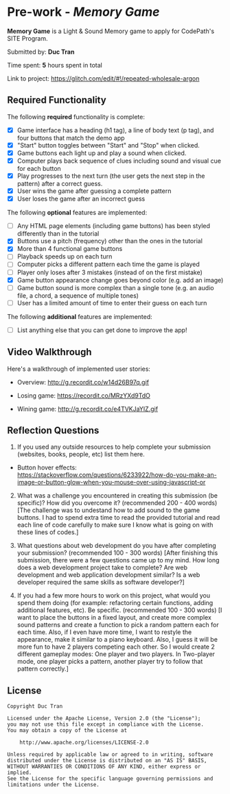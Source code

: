 # Pre-work - *Memory Game*

**Memory Game** is a Light & Sound Memory game to apply for CodePath's SITE Program. 

Submitted by: **Duc Tran**

Time spent: **5** hours spent in total

Link to project: https://glitch.com/edit/#!/repeated-wholesale-argon

## Required Functionality

The following **required** functionality is complete:

* [x] Game interface has a heading (h1 tag), a line of body text (p tag), and four buttons that match the demo app
* [x] "Start" button toggles between "Start" and "Stop" when clicked. 
* [x] Game buttons each light up and play a sound when clicked. 
* [x] Computer plays back sequence of clues including sound and visual cue for each button
* [x] Play progresses to the next turn (the user gets the next step in the pattern) after a correct guess. 
* [x] User wins the game after guessing a complete pattern
* [x] User loses the game after an incorrect guess

The following **optional** features are implemented:

* [ ] Any HTML page elements (including game buttons) has been styled differently than in the tutorial
* [x] Buttons use a pitch (frequency) other than the ones in the tutorial
* [x] More than 4 functional game buttons
* [ ] Playback speeds up on each turn
* [ ] Computer picks a different pattern each time the game is played
* [ ] Player only loses after 3 mistakes (instead of on the first mistake)
* [x] Game button appearance change goes beyond color (e.g. add an image)
* [ ] Game button sound is more complex than a single tone (e.g. an audio file, a chord, a sequence of multiple tones)
* [ ] User has a limited amount of time to enter their guess on each turn

The following **additional** features are implemented:

- [ ] List anything else that you can get done to improve the app!

## Video Walkthrough

Here's a walkthrough of implemented user stories:
- Overview: http://g.recordit.co/w14d26B97q.gif

- Losing game: https://recordit.co/MRzYXd9TdO

- Wining game: http://g.recordit.co/e4TVKJaYIZ.gif



## Reflection Questions
1. If you used any outside resources to help complete your submission (websites, books, people, etc) list them here. 
- Button hover effects: https://stackoverflow.com/questions/6233922/how-do-you-make-an-image-or-button-glow-when-you-mouse-over-using-javascript-or

2. What was a challenge you encountered in creating this submission (be specific)? How did you overcome it? (recommended 200 - 400 words) 
[The challenge was to undestand how to add sound to the game buttons. I had to spend extra time to read the provided tutorial and read each line of code carefully to make sure I know what is 
going on with these lines of codes.]

3. What questions about web development do you have after completing your submission? (recommended 100 - 300 words) 
[After finishing this submission, there were a few questions came up to my mind. How long does a web development project take to complete? Are web development and web application development similar?
Is a web developer required the same skills as software developer?]

4. If you had a few more hours to work on this project, what would you spend them doing (for example: refactoring certain functions, adding additional features, etc). Be specific. (recommended 100 - 300 words) 
[I want to place the buttons in a fixed layout, and create more complex sound patterns and create a function to pick a random pattern each for each time. Also, if I even have more time, I want to restyle the appearance, make it similar to a piano keyboard.
Also, I guess it will be more fun to have 2 players competing each other. So I would create 2 different gameplay modes: One player and two players. In Two-player mode, one player picks a pattern, another player try to follow that pattern correctly.]



## License

    Copyright Duc Tran

    Licensed under the Apache License, Version 2.0 (the "License");
    you may not use this file except in compliance with the License.
    You may obtain a copy of the License at

        http://www.apache.org/licenses/LICENSE-2.0

    Unless required by applicable law or agreed to in writing, software
    distributed under the License is distributed on an "AS IS" BASIS,
    WITHOUT WARRANTIES OR CONDITIONS OF ANY KIND, either express or implied.
    See the License for the specific language governing permissions and
    limitations under the License.